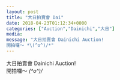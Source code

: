 ```yaml
---
layout: post
title: "大日拍賣會 Dai" 
date: 2018-04-23T01:12:34+0000 
categories: ["Auction","Dainichi","大日"] 
media:
message: "大日拍賣會 Dainichi Auction!  
開拍囉～ *\(^o^)/*"
---
```


大日拍賣會 Dainichi Auction!  
開拍囉～ *\(^o^)/*


 
